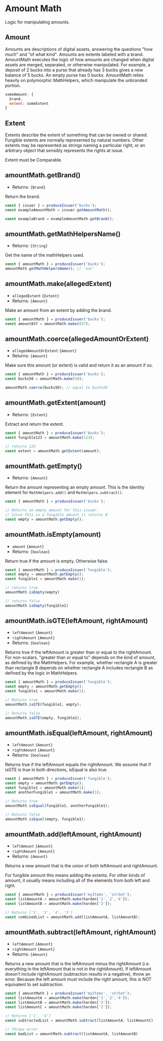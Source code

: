 # Amount Math

Logic for manipulating amounts.

## Amount

Amounts are descriptions of digital assets, answering the questions "how much" and "of what kind". Amounts are extents labeled with a brand. AmountMath executes the logic of how amounts are changed when digital assets are merged, separated, or otherwise manipulated. For example, a deposit of 2 bucks into a purse that already has 3 bucks gives a new balance of 5 bucks. An empty purse has 0 bucks. AmountMath relies heavily on polymorphic MathHelpers, which manipulate the unbranded portion.

```js
someAmount: {
  brand,
  extent: someExtent
}
```

## Extent

Extents describe the extent of something that can be owned or shared. Fungible extents are normally represented by natural numbers. Other extents may be represented as strings naming a particular right, or an arbitrary object that sensibly represents the rights at issue.

Extent must be Comparable.

## amountMath.getBrand()
- Returns: `{Brand}`

Return the brand.

```js
const { issuer } = produceIssuer('bucks');
const exampleAmountMath = issuer.getAmountMath();

const exampleBrand = exampleAmountMath.getBrand();
```

## amountMath.getMathHelpersName()
- Returns: `{String}`

Get the name of the mathHelpers used.

```js
const { amountMath } = produceIssuer('bucks');
amountMath.getMathHelpersName(); // 'nat'
```

## amountMath.make(allegedExtent)

- `allegedExtent` `{Extent}`
- Returns: `{Amount}`

Make an amount from an extent by adding the brand.

```js
const { amountMath } = produceIssuer('bucks');
const amount837 = amountMath.make(837);
```

## amountMath.coerce(allegedAmountOrExtent)
- `allegedAmountOrExtent` `{Amount}`
- Returns: `{Amount}`

Make sure this amount (or extent) is valid and return it as an amount if so.

```js
const { amountMath } = produceIssuer('bucks');
const bucks50 = amountMath.make(50);

amountMath.coerce(bucks50); // equal to bucks50
```

## amountMath.getExtent(amount)
- Returns: `{Extent}`

Extract and return the extent.

```js
const { amountMath } = produceIssuer('bucks');
const fungible123 = amountMath.make(123);

// returns 123
const extent = amountMath.getExtent(amount);
```

## amountMath.getEmpty()
- Returns: `{Amount}`

Return the amount representing an empty amount. This is the identity element for `MathHelpers.add()` and `MatHelpers.subtract()`.

```js
const { amountMath } = produceIssuer('bucks');

// Returns an empty amount for this issuer.
// Since this is a fungible amount it returns 0
const empty = amountMath.getEmpty();
```

## amountMath.isEmpty(amount)
- `amount` `{Amount}`
- Returns: `{boolean}`

Return true if the amount is empty. Otherwise false.

```js
const { amountMath } = produceIssuer('fungible');
const empty = amountMath.getEmpty();
const fungible1 = amountMath.make(1);

// returns true
amountMath.isEmpty(empty)

// returns false
amountMath.isEmpty(fungible1)
```

## amountMath.isGTE(leftAmount, rightAmount)
- `leftAmount` `{Amount}`
- `rightAmount` `{Amount}`
- Returns: `{boolean}`

Returns true if the leftAmount is greater than or equal to the rightAmount. For non-scalars, "greater than or equal to" depends on the kind of amount, as defined by the MathHelpers. For example, whether rectangle A is greater than rectangle B depends on whether rectangle A includes rectangle B as defined by the logic in MathHelpers.

```js
const { amountMath } = produceIssuer('fungible');
const empty = amountMath.getEmpty();
const fungible1 = amountMath.make(1);

// Returns true
amountMath.isGTE(fungible1, empty);

// Returns false
amountMath.isGTE(empty, fungible1);
```

## amountMath.isEqual(leftAmount, rightAmount)
- `leftAmount` `{Amount}`
- `rightAmount` `{Amount}`
- Returns: `{boolean}`

Returns true if the leftAmount equals the rightAmount. We assume that if isGTE is true in both directions, isEqual is also true.

```js
const { amountMath } = produceIssuer('fungible');
const empty = amountMath.getEmpty();
const fungible1 = amountMath.make(1);
const anotherFungible1 = amountMath.make(1);

// Returns true
amountMath.isEqual(fungible1, anotherFungible1);

// Returns false
amountMath.isEqual(empty, fungible1);
```

## amountMath.add(leftAmount, rightAmount)
- `leftAmount` `{Amount}`
- `rightAmount` `{Amount}`
- Returns: `{Amount}`

Returns a new amount that is the union of both leftAmount and rightAmount.

For fungible amount this means adding the extents. For other kinds of amount, it usually means including all of the elements from both left and right.

```js
const { amountMath } = produceIssuer('myItems', 'strSet');
const listAmountA = amountMath.make(harden['1','2','4']);
const listAmountB = amountMath.make(harden['3']);

// Returns ['1', '2', '4', '3']
const combinedList = amountMath.add(listAmountA, listAmountB);
```

## amountMath.subtract(leftAmount, rightAmount)
- `leftAmount` `{Amount}`
- `rightAmount` `{Amount}`
- Returns: `{Amount}`

Returns a new amount that is the leftAmount minus the rightAmount (i.e. everything in the leftAmount that is not in the rightAmount). If leftAmount doesn't include rightAmount (subtraction results in a negative), throw  an error. Because the left amount must include the right amount, this is NOT equivalent to set subtraction.

```js
const { amountMath } = produceIssuer('myItems', 'strSet');
const listAmountA = amountMath.make(harden['1','2','4']);
const listAmountB = amountMath.make(harden['3']);
const listAmountC = amountMath.make(harden['2']);

// Returns ['1', '4']
const subtractedList = amountMath.subtract(listAmountA, listAmountC)

// Throws error
const badList = amountMath.subtract(listAmountA, listAmountB)
```
